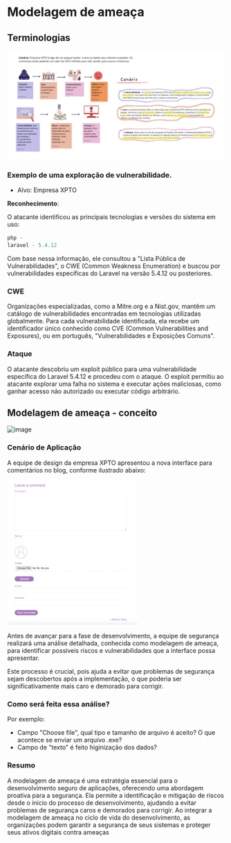 # Modelagem de ameaça

## Terminologias

![Alt text](image.png)

### Exemplo de uma exploração de vulnerabilidade.

- Alvo: Empresa XPTO

**Reconhecimento**: 

O atacante identificou as principais tecnologias e versões do sistema em uso:

```ts
php -
laravel - 5.4.12
```
Com base nessa informação, ele consultou a "Lista Pública de Vulnerabilidades", o CWE (Common Weakness Enumeration) e buscou por vulnerabilidades específicas do Laravel na versão 5.4.12 ou posteriores.

### CWE

Organizações especializadas, como a Mitre.org e a Nist.gov, mantêm um catálogo de vulnerabilidades encontradas em tecnologias utilizadas globalmente. 
Para cada vulnerabilidade identificada, ela recebe um identificador único conhecido como CVE (Common Vulnerabilities and Exposures), ou em português, "Vulnerabilidades e Exposições Comuns".

### Ataque

O atacante descobriu um exploit público para uma vulnerabilidade específica do Laravel 5.4.12 e procedeu com o ataque. O exploit permitiu ao atacante explorar uma falha no sistema e executar ações maliciosas, como ganhar acesso não autorizado ou executar código arbitrário.

## Modelagem de ameaça - conceito

<img width="1190" alt="image" src="https://github.com/rayanepimentel/InfoSec-iniciante/assets/37915359/ac8954f2-1ca2-4dd1-b788-16cfae7744be">


### Cenário de Aplicação

A equipe de design da empresa XPTO apresentou a nova interface para comentários no blog, conforme ilustrado abaixo:

<img src="image-1.png" width="300" >

Antes de avançar para a fase de desenvolvimento, a equipe de segurança realizará uma análise detalhada, conhecida como modelagem de ameaça, para identificar possíveis riscos e vulnerabilidades que a interface possa apresentar. 

Este processo é crucial, pois ajuda a evitar que problemas de segurança sejam descobertos após a implementação, o que poderia ser significativamente mais caro e demorado para corrigir.

### Como será feita essa análise?

Por exemplo:
- Campo "Choose file", qual tipo e tamanho de arquivo é aceito? O que acontece se enviar um arquivo .exe?
- Campo de "texto" é feito higinização dos dados? 


### Resumo

A modelagem de ameaça é uma estratégia essencial para o desenvolvimento seguro de aplicações, oferecendo uma abordagem proativa para a segurança. Ela permite a identificação e mitigação de riscos desde o início do processo de desenvolvimento, ajudando a evitar problemas de segurança caros e demorados para corrigir. Ao integrar a modelagem de ameaça no ciclo de vida do desenvolvimento, as organizações podem garantir a segurança de seus sistemas e proteger seus ativos digitais contra ameaças 





